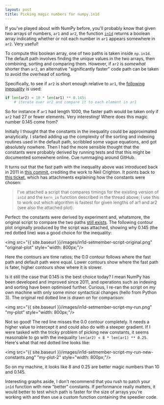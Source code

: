 ```yaml
---
layout: post
title: Picking magic numbers for numpy.in1d
---
```


If you've played about with NumPy before, you'll probably know that given two arrays of numbers, `ar1` and `ar2`, the function [`in1d`](http://docs.scipy.org/doc/numpy/reference/generated/numpy.in1d.html) returns a boolean array indicating whether or not each number in `ar1` appears somewhere in `ar2`. Very useful!

To compute this boolean array, one of two paths is taken inside `np.in1d`. The default path involves finding the unique values in the two arrays, then combining, sorting and comparing them. However, if `ar2` is *somewhat* shorter than `ar2`, an alternative "significantly faster" code path can be taken to avoid the overhead of sorting.

Specifically, to see if `ar2` is short enough relative to `ar1`, the [following inequality](https://github.com/numpy/numpy/blob/master/numpy/lib/arraysetops.py#l371) is used:

```python
if len(ar2) < 10 * len(ar1) ** 0.145:
    # iterate over ar2 and compare it to each element in ar1
```

So for instance if `ar1` had length 1000, the faster path would be taken only if `ar2` had 27 or fewer elements. Very interesting! Where does this magic number 0.145 come from?

Initially I thought that the constants in the inequality could be approximated analytically. I started adding up the complexity of the sorting and indexing routines used in the default path, scribbled some vague equations, and got absolutely nowhere. Then I had the more sensible thought that the constants were probably derived by running tests and that this might be documented somewhere online. Cue rummaging around GitHub.

It turns out that the fast path with the inequality above was introduced back in 2011 in [this commit](https://github.com/numpy/numpy/commit/6441c2a788d0cc2a45c5e8a3ef0891ca4e42d96e), crediting the work to Neil Crighton. It points back to [this ticket](https://github.com/numpy/numpy/issues/2199), which has attachments explaining how the constants were chosen: 

> I've attached a script that compares timings for the existing version of `in1d` and the `kern_in` function described in the thread above; I use this to work out which algorithm is fastest for given lengths of ar1 and ar2 (see also the attached plot).

Perfect: the constants were derived by experiment and, whatsmore, the original script to compare the two paths [still exists](http://projects.scipy.org/numpy/attachment/ticket/1603/setmember.py). The following contour plot originally produced by the script was attached, showing why 0.145 (the red dotted line) was a good choice for the inequality:

<img src="{{ site.baseurl }}/images/in1d-setmember-script-original.png" "original-plot" style="width: 800px;"/>

Here the contours are time ratios; the 0.0 contour follows where the fast path and default path were equal. Lower contours show where the fast path is fater, higher contours show where it is slower.

Is it still the case that 0.145 is the best choice today? I mean NumPy has been developed and improved since 2011, and operations such as indexing and sorting have been optimised further. Curious, I re-ran the script on my own machine with only some minor syntactical changes (hello from Python 3). The original red dotted line is drawn on for comparison:

<img src="{{ site.baseurl }}/images/in1d-setmember-script-my-run.png" "my-plot" style="width: 800px;"/>

Not so good! The red line misses the 0.0 contour completely. It needs a higher value to intercept it and could also do with a steeper gradient. If I were tasked with the tricky problem of picking new constants, it seems reasonable to go with the inequality `len(ar2) < 8 * len(ar1) ** 0.25`. Here's what that red dotted line looks like:

<img src="{{ site.baseurl }}/images/in1d-setmember-script-my-run-new-constants.png" "my-plot-2" style="width: 800px;"/>

So on my machine, it looks like 8 and 0.25 are better magic numbers than 10 and 0.145.

Interesting graphs aside, I don't recommend that you rush to patch your `in1d` function with new "better" constants. If performance really matters, it would better to test which path is faster for the size of arrays you're working with and then use a custom function containing the speedier code.

